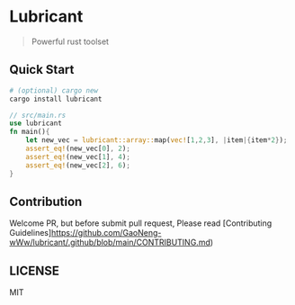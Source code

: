 # Lubricant

> Powerful rust toolset

## Quick Start

```bash
# (optional) cargo new
cargo install lubricant
```

```rust
// src/main.rs
use lubricant
fn main(){
    let new_vec = lubricant::array::map(vec![1,2,3], |item|{item*2});
    assert_eq!(new_vec[0], 2);
    assert_eq!(new_vec[1], 4);
    assert_eq!(new_vec[2], 6);
}
```

## Contribution

Welcome PR, but before submit pull request, Please read [Contributing Guidelines]https://github.com/GaoNeng-wWw/lubricant/.github/blob/main/CONTRIBUTING.md)

## LICENSE

MIT